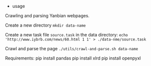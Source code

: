 * usage

Crawling and parsing Yanbian webpages.

Create a new directory
`mkdir data-name`

Create a new task file `source.task` in the data directory:
`echo 'http://www.iybrb.com/news/60.html 1 1' > ./data-nme/source.task`

Crawl and parse the page
`./utils/crawl-and-parse.sh data-name`

Requirements:
pip install pandas
pip install xlrd
pip install openpyxl